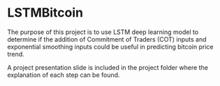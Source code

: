 # LSTMBitcoin
The purpose of this project is to use LSTM deep learning model to determine if the addition of Commitment of Traders (COT) inputs and exponential smoothing inputs could be useful in predicting bitcoin price trend. 

A project presentation slide is included in the project folder where the explanation of each step can be found. 
